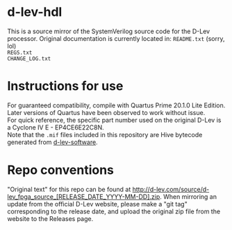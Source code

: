 # d-lev-hdl
This is a source mirror of the SystemVerilog source code for the D-Lev processor.
Original documentation is currently located in:
`README.txt` (sorry, lol)  
`REGS.txt`  
`CHANGE_LOG.txt`  

# Instructions for use
For guaranteed compatibility, compile with Quartus Prime 20.1.0 Lite Edition. Later versions of Quartus have been observed to work without issue.  
For quick reference, the specific part number used on the original D-Lev is a Cyclone IV E - EP4CE6E22C8N.  
Note that the `.mif` files included in this repository are Hive bytecode generated from [d-lev-software](https://github.com/d-lec/d-lev-software).

# Repo conventions
"Original text" for this repo can be found at http://d-lev.com/source/d-lev_fpga_source_[RELEASE_DATE_YYYY-MM-DD].zip. When mirroring an update from the official D-Lev website, please make a "git tag" corresponding to the release date, and upload the original zip file from the website to the Releases page.
